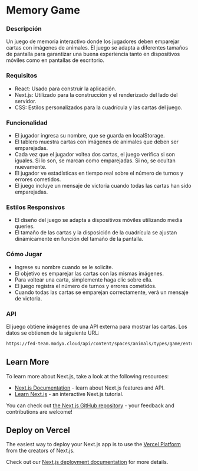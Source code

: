 # Memory Game

### Descripción

Un juego de memoria interactivo donde los jugadores deben emparejar cartas con imágenes de animales. El juego se adapta a diferentes tamaños de pantalla para garantizar una buena experiencia tanto en dispositivos móviles como en pantallas de escritorio.


### Requisitos

- React: Usado para construir la aplicación.
- Next.js: Utilizado para la construcción y el renderizado del lado del servidor.
- CSS: Estilos personalizados para la cuadrícula y las cartas del juego.


### Funcionalidad

- El jugador ingresa su nombre, que se guarda en localStorage.
- El tablero muestra cartas con imágenes de animales que deben ser emparejadas.
- Cada vez que el jugador voltea dos cartas, el juego verifica si son iguales. Si lo son, se marcan como emparejadas. Si no, se ocultan nuevamente.
- El jugador ve estadísticas en tiempo real sobre el número de turnos y errores cometidos.
- El juego incluye un mensaje de victoria cuando todas las cartas han sido emparejadas.

### Estilos Responsivos

- El diseño del juego se adapta a dispositivos móviles utilizando media queries.
- El tamaño de las cartas y la disposición de la cuadrícula se ajustan dinámicamente en función del tamaño de la pantalla.

### Cómo Jugar

- Ingrese su nombre cuando se le solicite.
- El objetivo es emparejar las cartas con las mismas imágenes.
- Para voltear una carta, simplemente haga clic sobre ella.
- El juego registra el número de turnos y errores cometidos.
- Cuando todas las cartas se emparejan correctamente, verá un mensaje de victoria.

### API

El juego obtiene imágenes de una API externa para mostrar las cartas. Los datos se obtienen de la siguiente URL:

```bash
https://fed-team.modyo.cloud/api/content/spaces/animals/types/game/entries?per_page=10
```

## Learn More

To learn more about Next.js, take a look at the following resources:

- [Next.js Documentation](https://nextjs.org/docs) - learn about Next.js features and API.
- [Learn Next.js](https://nextjs.org/learn) - an interactive Next.js tutorial.

You can check out [the Next.js GitHub repository](https://github.com/vercel/next.js) - your feedback and contributions are welcome!

## Deploy on Vercel

The easiest way to deploy your Next.js app is to use the [Vercel Platform](https://vercel.com/new?utm_medium=default-template&filter=next.js&utm_source=create-next-app&utm_campaign=create-next-app-readme) from the creators of Next.js.

Check out our [Next.js deployment documentation](https://nextjs.org/docs/app/building-your-application/deploying) for more details.
